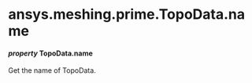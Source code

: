 <a id="ansys-meshing-prime-topodata-name"></a>

# ansys.meshing.prime.TopoData.name

<a id="ansys.meshing.prime.TopoData.name"></a>

#### *property* TopoData.name

Get the name of TopoData.

<!-- !! processed by numpydoc !! -->
